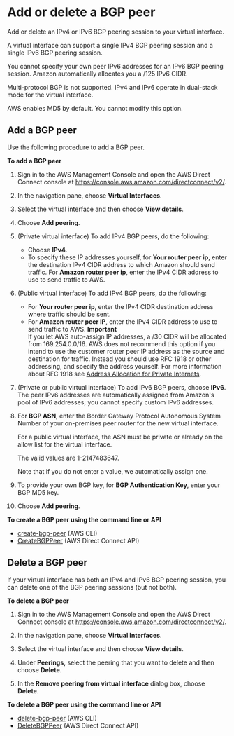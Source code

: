 # Add or delete a BGP peer<a name="add-peer-to-vif"></a>

Add or delete an IPv4 or IPv6 BGP peering session to your virtual interface\.

A virtual interface can support a single IPv4 BGP peering session and a single IPv6 BGP peering session\.

You cannot specify your own peer IPv6 addresses for an IPv6 BGP peering session\. Amazon automatically allocates you a /125 IPv6 CIDR\. 

Multi\-protocol BGP is not supported\. IPv4 and IPv6 operate in dual\-stack mode for the virtual interface\.

AWS enables MD5 by default\. You cannot modify this option\.

## Add a BGP peer<a name="add-bgp-peer-vif"></a>

Use the following procedure to add a BGP peer\.

**To add a BGP peer**

1. Sign in to the AWS Management Console and open the AWS Direct Connect console at [https://console\.aws\.amazon\.com/directconnect/v2/](https://console.aws.amazon.com/directconnect/v2/)\.

1. In the navigation pane, choose **Virtual Interfaces**\.

1. Select the virtual interface and then choose **View details**\.

1. Choose **Add peering**\.

1. \(Private virtual interface\) To add IPv4 BGP peers, do the following:
   + Choose **IPv4**\.
   + To specify these IP addresses yourself, for **Your router peer ip**, enter the destination IPv4 CIDR address to which Amazon should send traffic\. For **Amazon router peer ip**, enter the IPv4 CIDR address to use to send traffic to AWS\.

1. \(Public virtual interface\) To add IPv4 BGP peers, do the following:
   + For **Your router peer ip**, enter the IPv4 CIDR destination address where traffic should be sent\.
   + For **Amazon router peer IP**, enter the IPv4 CIDR address to use to send traffic to AWS\.
**Important**  
If you let AWS auto\-assign IP addresses, a /30 CIDR will be allocated from 169\.254\.0\.0/16\. AWS does not recommend this option if you intend to use the customer router peer IP address as the source and destination for traffic\. Instead you should use RFC 1918 or other addressing, and specify the address yourself\. For more information about RFC 1918 see [ Address Allocation for Private Internets](https://datatracker.ietf.org/doc/html/rfc1918)\.

1. \(Private or public virtual interface\) To add IPv6 BGP peers, choose **IPv6**\. The peer IPv6 addresses are automatically assigned from Amazon's pool of IPv6 addresses; you cannot specify custom IPv6 addresses\.

1. For **BGP ASN**, enter the Border Gateway Protocol Autonomous System Number of your on\-premises peer router for the new virtual interface\.

   For a public virtual interface, the ASN must be private or already on the allow list for the virtual interface\.

   The valid values are 1\-2147483647\.

   Note that if you do not enter a value, we automatically assign one\.

1. To provide your own BGP key, for **BGP Authentication Key**, enter your BGP MD5 key\.

1. Choose **Add peering**\.

**To create a BGP peer using the command line or API**
+ [create\-bgp\-peer](https://docs.aws.amazon.com/cli/latest/reference/directconnect/create-bgp-peer.html) \(AWS CLI\)
+ [CreateBGPPeer](https://docs.aws.amazon.com/directconnect/latest/APIReference/API_CreateBGPPeer.html) \(AWS Direct Connect API\)

## Delete a BGP peer<a name="delete-bgp-peer-vif"></a>

If your virtual interface has both an IPv4 and IPv6 BGP peering session, you can delete one of the BGP peering sessions \(but not both\)\.

**To delete a BGP peer**

1. Sign in to the AWS Management Console and open the AWS Direct Connect console at [https://console\.aws\.amazon\.com/directconnect/v2/](https://console.aws.amazon.com/directconnect/v2/)\.

1. In the navigation pane, choose **Virtual Interfaces**\.

1. Select the virtual interface and then choose **View details**\.

1. Under **Peerings,** select the peering that you want to delete and then choose **Delete**\.

1. In the **Remove peering from virtual interface** dialog box, choose **Delete**\.

**To delete a BGP peer using the command line or API**
+ [delete\-bgp\-peer](https://docs.aws.amazon.com/cli/latest/reference/directconnect/delete-bgp-peer.html) \(AWS CLI\)
+ [DeleteBGPPeer](https://docs.aws.amazon.com/directconnect/latest/APIReference/API_DeleteBGPPeer.html) \(AWS Direct Connect API\)